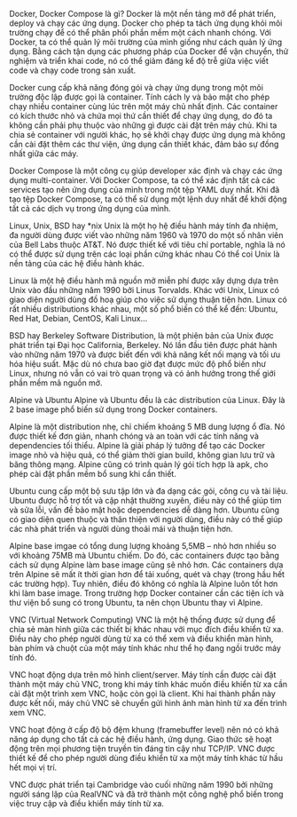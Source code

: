 Docker, Docker Compose là gì?
Docker là một nền tảng mở để phát triển, deploy và chạy các ứng dụng. Docker cho phép ta tách ứng dụng khỏi môi trường chạy để có thể phân phối phần mềm một cách nhanh chóng. Với Docker, ta có thể quản lý môi trường của mình giống như cách quản lý ứng dụng. Bằng cách tận dụng các phương pháp của Docker để vận chuyển, thử nghiệm và triển khai code, nó có thể giảm đáng kể độ trễ giữa việc viết code và chạy code trong sản xuất.

Docker cung cấp khả năng đóng gói và chạy ứng dụng trong một môi trường độc lập được gọi là container. Tính cách ly và bảo mật cho phép chạy nhiều container cùng lúc trên một máy chủ nhất định. Các container có kích thước nhỏ và chứa mọi thứ cần thiết để chạy ứng dụng, do đó ta không cần phải phụ thuộc vào những gì được cài đặt trên máy chủ. Khi ta chia sẻ container với người khác, họ sẽ khởi chạy được ứng dụng mà không cần cài đặt thêm các thư viện, ứng dụng cần thiết khác, đảm bảo sự đồng nhất giữa các máy.

Docker Compose là một công cụ giúp developer xác định và chạy các ứng dụng multi-container. Với Docker Compose, ta có thể xác định tất cả các services tạo nên ứng dụng của mình trong một tệp YAML duy nhất. Khi đã tạo tệp Docker Compose, ta có thể sử dụng một lệnh duy nhất để khởi động tất cả các dịch vụ trong ứng dụng của mình.

Linux, Unix, BSD hay *nix
Unix là một họ hệ điều hành máy tính đa nhiệm, đa người dùng được viết vào những năm 1960 và 1970 do một số nhân viên của Bell Labs thuộc AT&T. Nó được thiết kế với tiêu chí portable, nghĩa là nó có thể được sử dụng trên các loại phần cứng khác nhau Có thể coi Unix là nền tảng của các hệ điều hành khác.

Linux là một hệ điều hành mã nguồn mở miễn phí được xây dựng dựa trên Unix vào đầu những năm 1990 bởi Linus Torvalds. Khác với Unix, Linux có giao diện người dùng đồ hoạ giúp cho việc sử dụng thuận tiện hơn. Linux có rất nhiều distributions khác nhau, một số phổ biến có thể kể đến: Ubuntu, Red Hat, Debian, CentOS, Kali Linux...

BSD hay Berkeley Software Distribution, là một phiên bản của Unix được phát triển tại Đại học California, Berkeley. Nó lần đầu tiên được phát hành vào những năm 1970 và được biết đến với khả năng kết nối mạng và tối ưu hóa hiệu suất. Mặc dù nó chưa bao giờ đạt được mức độ phổ biến như Linux, nhưng nó vẫn có vai trò quan trọng và có ảnh hưởng trong thế giới phần mềm mã nguồn mở.

Alpine và Ubuntu
Alpine và Ubuntu đều là các distribution của Linux. Đây là 2 base image phổ biến sử dụng trong Docker containers.

Alpine là một distribution nhẹ, chỉ chiếm khoảng 5 MB dung lượng ổ đĩa. Nó được thiết kế đơn giản, nhanh chóng và an toàn với các tính năng và dependencies tối thiểu. Alpine là giải pháp lý tưởng để tạo các Docker image nhỏ và hiệu quả, có thể giảm thời gian build, không gian lưu trữ và băng thông mạng. Alpine cũng có trình quản lý gói tích hợp là apk, cho phép cài đặt phần mềm bổ sung khi cần thiết.

Ubuntu cung cấp một bộ sưu tập lớn và đa dạng các gói, công cụ và tài liệu. Ubuntu được hỗ trợ tốt và cập nhật thường xuyên, điều này có thể giúp tìm và sửa lỗi, vấn đề bảo mật hoặc dependencies dễ dàng hơn. Ubuntu cũng có giao diện quen thuộc và thân thiện với người dùng, điều này có thể giúp các nhà phát triển và người dùng thoải mái và thuận tiện hơn.

Alpine base imgae có tổng dung lượng khoảng 5,5MB – nhỏ hơn nhiều so với khoảng 75MB mà Ubuntu chiếm. Do đó, các containers được tạo bằng cách sử dụng Alpine làm base image cũng sẽ nhỏ hơn. Các containers dựa trên Alpine sẽ mất ít thời gian hơn để tải xuống, quét và chạy (trong hầu hết các trường hợp). Tuy nhiên, điều đó không có nghĩa là Alpine luôn tốt hơn khi làm base image. Trong trường hợp Docker container cần các tiện ích và thư viện bổ sung có trong Ubuntu, ta nên chọn Ubuntu thay vì Alpine.

VNC (Virtual Network Computing)
VNC là một hệ thống được sử dụng để chia sẻ màn hình giữa các thiết bị khác nhau với mục đích điều khiển từ xa. Điều này cho phép người dùng từ xa có thể xem và điều khiển màn hình, bàn phím và chuột của một máy tính khác như thể họ đang ngồi trước máy tính đó.

VNC hoạt động dựa trên mô hình client/server. Máy tính cần được cài đặt thành một máy chủ VNC, trong khi máy tính khác muốn điều khiển từ xa cần cài đặt một trình xem VNC, hoặc còn gọi là client. Khi hai thành phần này được kết nối, máy chủ VNC sẽ chuyển gửi hình ảnh màn hình từ xa đến trình xem VNC.

VNC hoạt động ở cấp độ bộ đệm khung (framebuffer level) nên nó có khả năng áp dụng cho tất cả các hệ điều hành, ứng dụng. Giao thức sẽ hoạt động trên mọi phương tiện truyền tin đáng tin cậy như TCP/IP. VNC được thiết kế để cho phép người dùng điều khiển từ xa một máy tính khác từ hầu hết mọi vị trí.

VNC được phát triển tại Cambridge vào cuối những năm 1990 bởi những người sáng lập của RealVNC và đã trở thành một công nghệ phổ biến trong việc truy cập và điều khiển máy tính từ xa.